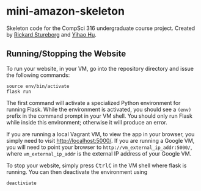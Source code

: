 # mini-amazon-skeleton

Skeleton code for the CompSci 316 undergraduate course project.
Created by [Rickard Stureborg](http://www.rickard.stureborg.com) and [Yihao Hu](https://www.linkedin.com/in/yihaoh/).

## Running/Stopping the Website

To run your website, in your VM, go into the repository directory and issue the following commands:

```
source env/bin/activate
flask run
```

The first command will activate a specialized Python environment for running Flask.
While the environment is activated, you should see a `(env)` prefix in the command prompt in your VM shell.
You should only run Flask while inside this environment; otherwise it will produce an error.

If you are running a local Vagrant VM, to view the app in your browser, you simply need to visit [http://localhost:5000/](http://localhost:5000/).
If you are running a Google VM, you will need to point your browser to `http://vm_external_ip_addr:5000/`, where `vm_external_ip_addr` is the external IP address of your Google VM.

To stop your website, simply press <kbd>Ctrl</kbd><kbd>C</kbd> in the VM shell where flask is running.
You can then deactivate the environment using

```
deactiviate
```
